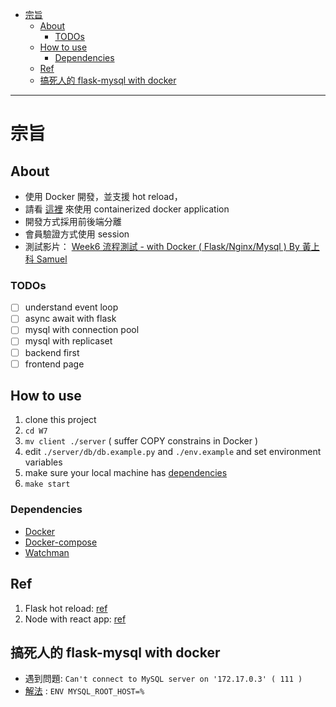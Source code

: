 - [宗旨](#宗旨)
	- [About](#about)
		- [TODOs](#todos)
	- [How to use](#how-to-use)
		- [Dependencies](#dependencies)
	- [Ref](#ref)
	- [搞死人的 flask-mysql with docker](#搞死人的-flask-mysql-with-docker)

<hr>

# 宗旨

## About

-   使用 Docker 開發，並支援 hot reload，
-   請看 [這裡](#how-to-use) 來使用 containerized docker application
-   開發方式採用前後端分離
-   會員驗證方式使用 session
-   測試影片： [Week6 流程測試 - with Docker ( Flask/Nginx/Mysql ) By 黃上科 Samuel](https://youtu.be/Ai6qSLp1mY0)

### TODOs

-   [ ] understand event loop
-   [ ] async await with flask
-   [ ] mysql with connection pool
-   [ ] mysql with replicaset
-   [ ] backend first
-   [ ] frontend page

## How to use

1.  clone this project
2.  `cd W7`
3.  `mv client ./server` ( suffer COPY constrains in Docker )
4.  edit `./server/db/db.example.py` and `./env.example` and set environment variables
5.  make sure your local machine has [dependencies](#dependencies)
6.  `make start`

### Dependencies

-   [Docker](https://docs.docker.com/get-docker/)
-   [Docker-compose](https://docs.docker.com/compose/)
-   [Watchman](https://facebook.github.io/watchman/docs/install.html)

## Ref

1.  Flask hot reload: [ref](https://medium.com/hootsuite-engineering/hot-reloading-on-a-dockerized-flask-app-4e87b88ea303)
2.  Node with react app: [ref](https://xiaolishen.medium.com/develop-in-docker-a-node-backend-and-a-react-front-end-talking-to-each-other-5c522156f634)

## 搞死人的 flask-mysql with docker

-   遇到問題: `Can't connect to MySQL server on '172.17.0.3' ( 111 )`
-   [解法](https://dev.mysql.com/doc/mysql-installation-excerpt/5.7/en/docker-mysql-more-topics.html) : `ENV MYSQL_ROOT_HOST=%`
